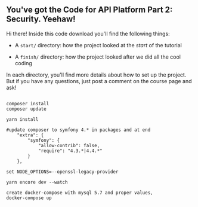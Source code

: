 ## You've got the Code for API Platform Part 2: Security. Yeehaw!

Hi there! Inside this code download you'll find the following things:

* A `start/` directory: how the project looked at the *start* of the tutorial

* A `finish/` directory: how the project looked after we did all the cool coding

In each directory, you'll find more details about how to set up the project.
But if you have any questions, just post a comment on the course page and
ask!


```

composer install
composer update

yarn install

#update composer to symfony 4.* in packages and at end
    "extra": {
        "symfony": {
            "allow-contrib": false,
            "require": "4.3.*|4.4.*"
        }
    },

set NODE_OPTIONS=--openssl-legacy-provider

yarn encore dev --watch

create docker-compose with mysql 5.7 and proper values,
docker-compose up



```